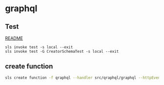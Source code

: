 # graphql

## Test
[README](../restapis-wallet/README.md)

```
sls invoke test -s local --exit
sls invoke test -G CreatorSchemaTest -s local --exit
```

## create function

```bash
sls create function -f qraphql --handler src/qraphql/graphql --httpEvent "get /api/graphql"
```

